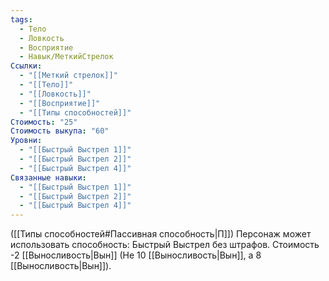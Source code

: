 ```yaml
---
tags:
  - Тело
  - Ловкость
  - Восприятие
  - Навык/МеткийСтрелок
Ссылки:
  - "[[Меткий стрелок]]"
  - "[[Тело]]"
  - "[[Ловкость]]"
  - "[[Восприятие]]"
  - "[[Типы способностей]]"
Стоимость: "25"
Стоимость выкупа: "60"
Уровни:
  - "[[Быстрый Выстрел 1]]"
  - "[[Быстрый Выстрел 2]]"
  - "[[Быстрый Выстрел 4]]"
Связанные навыки:
  - "[[Быстрый Выстрел 1]]"
  - "[[Быстрый Выстрел 2]]"
  - "[[Быстрый Выстрел 4]]"
---
```

([[Типы способностей#Пассивная способность|П]]) Персонаж может использовать способность: Быстрый Выстрел без штрафов.
Стоимость -2 [[Выносливость|Вын]] (Не 10 [[Выносливость|Вын]], а 8 [[Выносливость|Вын]]). 
